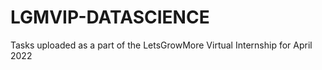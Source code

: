 # LGMVIP-DATASCIENCE

Tasks uploaded as a part of the LetsGrowMore Virtual Internship for April 2022
